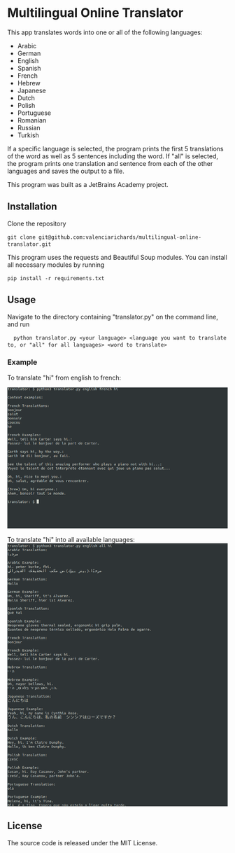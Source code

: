 # Multilingual Online Translator

This app translates words into one or all of the following languages:
- Arabic
- German
- English
- Spanish
- French
- Hebrew
- Japanese
- Dutch
- Polish
- Portuguese
- Romanian
- Russian
- Turkish

If a specific language is selected, the program prints the first 5 translations of the word as well as 5 sentences including the word. 
If "all" is selected, the program prints one translation and sentence from each of the other languages and saves the output to a file.

This program was built as a JetBrains Academy project.


## Installation

Clone the repository
```
git clone git@github.com:valenciarichards/multilingual-online-translator.git
```

This program uses the requests and Beautiful Soup modules. You can install all necessary modules by running

```
pip install -r requirements.txt
```

## Usage

Navigate to the directory containing "translator.py" on the command line, and run

```
  python translator.py <your language> <language you want to translate to, or "all" for all languages> <word to translate>
```

### Example
To translate "hi" from english to french:

![french translation of hi](https://github.com/v-richards/multilingual-online-translator/blob/master/screenshots/english%20french%20hi.png)

To translate "hi" into all available languages:
![hi translated to all available languages](https://github.com/v-richards/multilingual-online-translator/blob/master/screenshots/english%20all%20hi.png)


## License
The source code is released under the MIT License.
